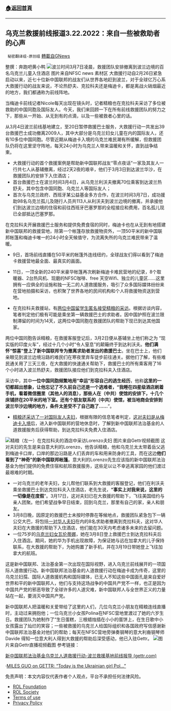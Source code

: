 ###  [:house:返回首頁](https://github.com/ourhimalayas/txt)
---


## 乌克兰救援前线报道3.22.2022：来自一些被救助者的心声
` 秘密翻译组-原创组` [轉載自GNews](https://gnews.org/zh-hans/2215485/)

整撰：奔跑吧黄小鸭
![](https://assets.gnews.org/wp-content/uploads/2022/03/55-6.jpg)波兰时间3月7日凌晨，救援团队安排撤离到波兰边境的百名乌克兰儿童入住酒店 图片来自NFSC news 素材区
大救援行动自2月26日紧急启动以来，近七十位新中国联邦的战友们从世界各地赶到波兰，对于全球亿万心系大救援行动的战友来说，不论热舒夫、克拉科夫还是梅迪卡，都是离战火硝烟最近的地方，我们都通称为前线阵地。

当梅迪卡前线记者Nicole每天出现在镜头时，记者精粮也在克拉科夫采访了多位被救助的中国同胞及国际友人。今天，我们来回顾一下在所有前线救援团队的努力之下，那些从一开始、从无到有的点滴，以及一些被救者心里的话。

从3月4日波兰前线基地建立，至20日暂停救援巴士服务，大救援行动一共发出39台救援巴士成功撤离2009人，其中大部分是乌克兰妇女儿童在内的国际友人，还有10多位中国同胞。尽管近期从梅迪卡入境的乌克兰难民潮有所缓解，但救援团队仍将在这里坚守阵地，每天24小时为乌克兰人带来温暖和关怀，直到战争结束。

- 大救援行动的首个救援案例是帮助新中国联邦战友“零点夜话”一家及其友人一行共七人从基辅撤离，经过2天2夜的艰辛，他们于3月3日到达波兰华沙，在救援团队的安排下入住酒店；
- 首台救援巴士在波兰时间3月4日，从乌克兰利沃夫撤离70位乘客到达波兰热舒夫，其中包含中国同胞、乌克兰人等国际友人；
- 首次与乌克兰政府、西班牙某公益基金多方合作，在波兰时间3月7日，成功援助98名乌克兰孤儿及随行人员共113人从利沃夫到波兰边境的撤离，并承接他们到达波兰边境的住宿和前往西班牙巴塞罗那的全程接应和费用，百名孤儿现已全部抵达巴塞罗那。


在克拉科夫开展救援巴士服务和提供免费食宿的同时，梅迪卡也在从无到有地搭建新中国联邦的救援营地，除第一个帐篷存放救援物资外，一顶50平米的新中国联邦帐篷和梅迪卡唯一的24小时全天候值守，为流离失所的乌克兰难民带来了温暖。

- 9日，首场前线直播在50平米的帐篷外连线纽约，全球战友们得以看到了梅迪卡救援营地最全面、最真实的画面。
- 11日，一顶全新的240平米豪华帐篷再次刷新梅迪卡难民营地的纪录，8个取暖器、2台热风机、现磨的NFSC咖啡、free 天空Wifi、独立的儿童区……这里拥有一应俱全的设施和独一无二的人道救援服务，吸引了众多国际媒体纷纷来在营地拍摄和采访，也积聚了世界各地的民间机构和个人将救援物资送到营地。


- 在克拉科夫救援站，有[两位中国留学生匿名接受精粮的采访](https://gettr.com/post/p10clfsa579)。根据访谈内容，笔者判定他们极有可能是乘坐第一辆救援巴士的求助者。因中国护照在波兰限制滞留的时间为14天，这两位中国同胞在救援团队的帮助下现已到达其他国家。


两位中国同胞告诉精粮，在救援客服登记后，3月2日便从基辅坐上他们称之为 “现实版的印度火车”，经过十几个小时“令人窒息”的颠簸终于到达利沃夫。**他们满怀“惊喜”登上了新中国联邦专为撤离求助者发出的救援巴士**。坐在巴士上，他们亲眼见到波兰边境沿路的难民们在寒夜里弃车徒步前往通关。据他们了解，有些难民通关用了三天三夜，在大救援的快速通关帮助下，救援巴士的所有乘客用了16个小时进入波兰热舒夫，救援团队接应他们到克拉科夫入住酒店。

采访中，其中**一位中国同胞频繁地用“幸运”形容自己的逃生经历**，他称**这里的一切都超出想象，让他忘记了不久前自己还是一个逃难者，“我睡在四星级酒店刷着手机，看着微信圈里（其他人的消息），那些人在（中共）使馆的安排下，十几个床铺挤在20平米的地下室。还有个朋友联系的（中共）使馆，被当地商会安排到波兰华沙边境的地方，条件太差受不了自己跑了……**”。

- [精粮还采访了一对国际友人夫妇](https://gettr.com/post/p101ljmbff6)，根据有限的信息笔者判定，[这对夫妇是从梅迪卡入境](https://gettr.com/post/pyyivc9fb5)后，进入新中国联邦的营地休息时，了解到新中国联邦法治基金的人道救援服务后获得帮助，到达克拉科夫免费入住酒店。

![](https://assets.gnews.org/wp-content/uploads/2022/03/图片3-18.jpg)精粮（左一）在克拉科夫的酒店中采访Lorenzo夫妇 图片来自Gettr视频截图
这对夫妇的先生是来自意大利的Lorenzo，他告诉精粮，他和乌克兰太太带着岳父逃到梅迪卡口岸，口岸的那边沿路是人们丢弃的车和用来防身的工具，而在这边**他们看到了“神奇”的新中国联邦帐篷**。意大利的Lorenzo先生应该指的新中国联邦法治基金为他们提供的免费住宿和航班救援服务，这些足以让不幸逃离家园的他们渡过最艰难的时期。

- 一对乌克兰的老年夫妇，女儿帮他们联系到大救援的客服登记，他们在利沃夫乘坐救援巴士到达克拉科夫入住酒店，老先生说，**“事实上对我来说，这里的一切像是在度假**”。3月17日，这对夫妇已在大救援的帮助下，飞往美国纽约与亲人团聚。他们希望战争早日结束，回到乌克兰，那里有自己的家，亲人和朋友。
- 3月8日晚，因原定的救援巴士未按时停靠在等候地点，救援团队紧急包下一辆公交大巴，将包括[一对华人夫妇](https://gettr.com/post/pz28g7151f)在内的8名求助者撤离到克拉科夫，这对华人夫妇在大救援的帮助下入住酒店，他们能在30天内考虑诸多未来的去留问题。
- 一位75岁的[乌克兰妇女瓦伦蒂娜](https://gnews.org/zh-hans/2204540/)，她在3月8日登上救援巴士到达克拉科夫后入住酒店。期间，她的华为手机出现故障，为保证她与远在加拿大的儿子保持联系，在大救援的帮助下，为她购置了新手机，并在3月19日带她登上飞往加拿大的航班。


这是新中国联邦、法治基金第一次出现在国际视野，进入乌克兰前线展开的一项国际人道救援行动。新中国联邦法治基金的人道救援行动在梅迪卡成为传奇，这里的乌克兰妇孺、国际人道救援机构和国际媒体，已无人不知这些中国面孔是来自爱好世界和平的新中国联邦人，他们与支持这场战争的中国共产党不一样，也正是因为中国共产党的邪恶导致了全球许多的人道灾难，新中国联邦人与全世界正义的力量站在一起，要消灭中国共产党。

新中国联邦人把温暖和关爱带给了这里的人们，几位乌克兰小朋友在精粮连线直播时，主动过来拥抱他；一位乌克兰小女孩Polina在NFSC营地里渡过了她的六岁生日。救援团队为她制作了“生日蛋糕，三根蜡烛插在小小的蛋饼上，在生日歌中小女孩露出了灿烂的笑容；一些被救援的乌克兰人给国际组织和各国政府写信感谢新中国联邦法治基金对他们的帮助；每天在NFSC营地旁弹奏钢琴的意大利裔钢琴师Davide 得知一位意大利人得到大救援的帮助后深受感动，他已入驻Gettr。
![](https://assets.gnews.org/wp-content/uploads/2022/03/图片1-116.jpg)图片来自Gettr直播视频截图
参考链接：

[新中国联邦法治基金乌克兰人道救援行动-波兰救援基地前线报导 (gettr.com)](https://gettr.com/streaming/p112kc9074b)

·[MILES GUO on GETTR: “Today is the Ukrainian girl Pol…”](https://gettr.com/post/p11dkse900a)

 

免责声明：本文内容仅代表作者个人观点，平台不承担任何法律风险。

- [ROL Foundation](https://rolfoundation.org/)
- [ROL Society](https://rolsociety.org/)
- [Terms of use](https://gnews.org/terms-of-use-3/)
- [Privacy Policy](https://gnews.org/privacy-policy/)

